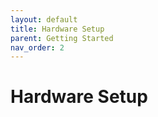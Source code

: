 ```yaml
---
layout: default
title: Hardware Setup
parent: Getting Started
nav_order: 2
---
```


# Hardware Setup
